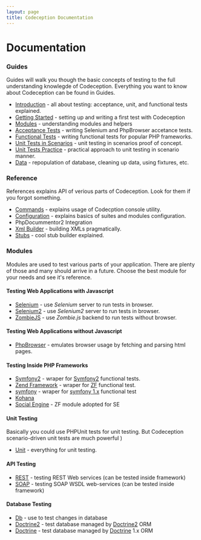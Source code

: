 ```yaml
---
layout: page
title: Codeception Documentation
---
```


# Documentation

### Guides

Guides will walk you though the basic concepts of testing to the full understanding knowlegde of Codeception.
Everything you want to know about Codeception can be found in Guides.

* [Introduction](/docs/01-Introduction) - all about testing: acceptance, unit, and functional tests explained.
* [Getting Started](/docs/02-GettingStarted) - setting up and writing a first test with Codeception
* [Modules](/docs/03-Modules) - understanding modules and helpers
* [Acceptance Tests](/docs/04-AcceptanceTests) - writing Selenium and PhpBrowser accetance tests.
* [Functional Tests](/docs/05-FunctionalTests) - writing functional tests for popular PHP frameworks.
* [Unit Tests in Scenarios](/docs/06-UnitTestsScenarios) - unit testing in scenarios proof of concept.
* [Unit Tests Practice](/docs/07-UnitTestsPractice) - practical approach to unit testing in scenario manner.
* [Data](/docs/08-Data) - repopulation of database, cleaning up data, using fixtures, etc.

### Reference

References explains API of verious parts of Codeception. Look for them if you forgot something.

* [Commands](/docs/reference/commands) - explains usage of Codecption console utility.
* [Configuration](/docs/reference/configuration) - explains basics of suites and modules configuration.
* PhpDocummentor2 Integration
* [Xml Builder](/docs/reference/xmlbuilder) - building XMLs pragmatically.
* [Stubs](/docs/reference/stubs) - cool stub builder explained.

### Modules

Modules are used to test various parts of your application. There are plenty of those and many should arrive in a future. 
Choose the best module for your needs and see it's reference.

#### Testing Web Applications with Javascript

* [Selenium](/docs/modules/Selenium) - use *Selenium* server to run tests in browser.
* [Selenium2](/docs/modules/Selenium2)  - use *Selenium2* server to run tests in browser.
* [ZombieJS](/docs/modules/ZombieJS) - use *Zombie.js* backend to run tests without browser.

#### Testing Web Applications without Javascript

* [PhpBrowser](/docs/modules/PhpBrowser) - emulates browser usage by fetching and parsing html pages.

#### Testing Inside PHP Frameworks

* [Symfony2](/docs/modules/Symfony2) - wraper for [Symfony2](http://symfony.com) functional tests.
* [Zend Framework](/docs/modules/Zend) - wraper for [ZF](http://framework.zend.com) functional test.
* [symfony](/docs/modules/symfony) - wraper for [symfony 1.x](http://symfony-project.org) functional test
* [Kohana](/docs/modules/Kohana) 
* [Social Engine](/docs/module/SocialEngine) - ZF module adopted for SE

#### Unit Testing

Basically you could use PHPUnit tests for unit testing. But Codeception scenario-driven unit tests are much powerful )

* [Unit](/docs/modules/unit) - everything for unit testing.

#### API Testing

* [REST](/docs/modules/REST) - testing REST Web services (can be tested inside framework)
* [SOAP](/docs/modules/SOAP) - testing SOAP WSDL web-services (can be tested inside framework)

#### Database Testing

* [Db](/docs/modules/Db) - use to test changes in database
* [Doctrine2](/docs/modules/doctrine2) - test database managed by [Doctrine2](http://www.doctrine-project.org/) ORM
* [Doctrine](docs/modules/doctrine) - test database managed by [Doctrine](http://www.doctrine-project.org/) 1.x ORM

